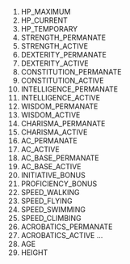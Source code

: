 1. HP_MAXIMUM
2. HP_CURRENT
3. HP_TEMPORARY
4. STRENGTH_PERMANATE
4. STRENGTH_ACTIVE
5. DEXTERITY_PERMANATE
5. DEXTERITY_ACTIVE
6. CONSTITUTION_PERMANATE
7. CONSTITUTION_ACTIVE
8. INTELLIGENCE_PERMANATE
9. INTELLIGENCE_ACTIVE
10. WISDOM_PERMANATE
11. WISDOM_ACTIVE
12. CHARISMA_PERMANATE
13. CHARISMA_ACTIVE
14. AC_PERMANATE
15. AC_ACTIVE
16. AC_BASE_PERMANATE
16. AC_BASE_ACTIVE
17. INITIATIVE_BONUS
20. PROFICIENCY_BONUS
18. SPEED_WALKING
18. SPEED_FLYING
18. SPEED_SWIMMING
18. SPEED_CLIMBING
19. ACROBATICS_PERMANATE
19. ACROBATICS_ACTIVE
...
100. AGE
101. HEIGHT
